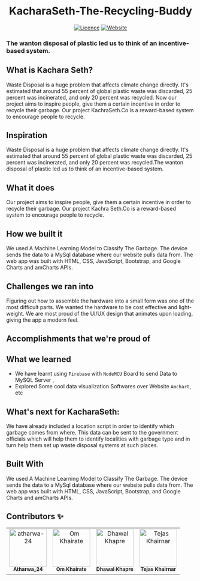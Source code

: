 <div align="center">
<h1 align="center">KacharaSeth-The-Recycling-Buddy</h1>

[![Licence](https://img.shields.io/github/license/atharwa-24/KacharaSeth-The-Recycling-Buddy?color=blue&logo=github)](https://github.com/atharwa-24/KacharaSeth-The-Recycling-Buddy/blob/main/LICENSE)
[![Website](https://img.shields.io/badge/Website-JavaScript-brightgreen)](https://atharwa-24.github.io/KacharaSeth-Web)

</div>

### The wanton disposal of plastic led us to think of an incentive-based system.

## What is Kachara Seth?

Waste Disposal is a huge problem that affects climate change directly. It's
estimated that around 55 percent of global plastic waste was discarded, 25
percent was incinerated, and only 20 percent was recycled. Now our project aims
to inspire people, give them a certain incentive in order to recycle their
garbage. Our project KachraSeth.Co is a reward-based system to encourage people
to recycle.

## Inspiration

Waste Disposal is a huge problem that affects climate change directly. It's
estimated that around 55 percent of global plastic waste was discarded, 25
percent was incinerated, and only 20 percent was recycled.The wanton disposal of
plastic led us to think of an incentive-based system.

## What it does

Our project aims to inspire people, give them a certain incentive in order to
recycle their garbage. Our project Kachra Seth.Co is a reward-based system to
encourage people to recycle.

## How we built it

We used A Machine Learning Model to Classify The Garbage. The device sends the
data to a MySql database where our website pulls data from. The web app was
built with HTML, CSS, JavaScript, Bootstrap, and Google Charts and amCharts
APIs.

## Challenges we ran into

Figuring out how to assemble the hardware into a small form was one of the most
difficult parts. We wanted the hardware to be cost effective and light-weight.
We are most proud of the UI/UX design that animates upon loading, giving the app
a modern feel.

## Accomplishments that we're proud of

## What we learned

- We have learnt using `Firebase` with `NodeMCU` Board to send Data to MySQL
  Server ,
- Explored Some cool data visualization Softwares over Website `Amchart`, etc

## What's next for KacharaSeth:

We have already included a location script in order to identify which garbage
comes from where. This data can be sent to the government officials which will
help them to identify localities with garbage type and in turn help them set up
waste disposal systems at such places.

## Built With

We used A Machine Learning Model to Classify The Garbage. The device sends the
data to a MySql database where our website pulls data from. The web app was
built with HTML, CSS, JavaScript, Bootstrap, and Google Charts and amCharts
APIs.

## Contributors :sparkles:

<table>
<tr>
    <td align="center">
        <a href="https://github.com/atharwa-24">
            <img src="https://avatars0.githubusercontent.com/u/54115798?v=4" width="100;" alt="atharwa-24"/>
            <br />
            <sub><b>Atharwa_24</b></sub>
        </a>
    </td>
    <td align="center">
        <a href="https://github.com/omkhairate">
            <img src="https://avatars.githubusercontent.com/u/72100111?s=400&v=4" width="100;" alt="Om Khairate"/>
            <br />
            <sub><b>Om Khairate</b></sub>
        </a>
    </td>
    <td align="center">
        <a href="https://github.com/DhawalKhapre">
            <img src="https://avatars.githubusercontent.com/u/67652904?s=400&u=cb77aa2cb2a51bd3dce857a81894c90d977f1dfa&v=4" width="100;" alt="Dhawal Khapre"/>
            <br />
            <sub><b>Dhawal Khapre</b></sub>
        </a>
    </td>
    <td align="center">
        <a href="https://github.com/tejas2806">
            <img src="https://avatars.githubusercontent.com/u/65996914?s=460&v=4" width="100;" alt="Tejas Khairnar"/>
            <br />
            <sub><b>Tejas Khairnar</b></sub>
        </a>
    </td>
    </tr>
</table>

